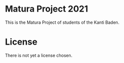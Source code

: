 # Matura Project 2021

This is the Matura Project of students of the Kanti Baden.

# License

There is not yet a license chosen.